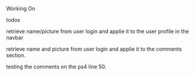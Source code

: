 Working On

todos 

retrieve name/picture from user login and applie it to the user profile in the navbar

retrieve name and picture from user login and applie it to the  comments section.



testing the comments on the ps4
line 50.







<!-- auto refreshes the page -->
<!-- <meta http-equiv="refresh" content="2" > -->


